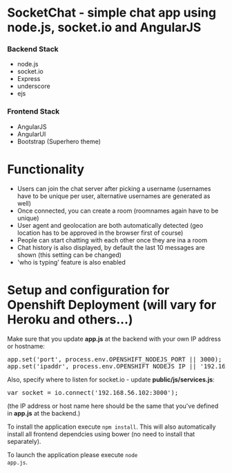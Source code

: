 # SocketChat - simple chat app using node.js, socket.io and AngularJS

### Backend Stack
<ul>
  <li>node.js</li>
  <li>socket.io</li>
  <li>Express</li>
  <li>underscore</li>
  <li>ejs</li>
</ul>

### Frontend Stack
<ul>
  <li>AngularJS</li>
  <li>AngularUI</li>
  <li>Bootstrap (Superhero theme)</li>
</ul>

# Functionality

<ul>
  <li>Users can join the chat server after picking a username (usernames have to be unique per user, alternative usernames are generated as well)</li>
  <li>Once connected, you can create a room (roomnames again have to be unique)</li>
  <li>User agent and geolocation are both automatically detected (geo location has to be approved in the browser first of course)</li>
  <li>People can start chatting with each other once they are ina a room</li>
  <li>Chat history is also displayed, by default the last 10 messages are shown (this setting can be changed)</li>
  <li>'who is typing' feature is also enabled</li>
</ul>

# Setup and configuration for Openshift Deployment (will vary for Heroku and others...)

Make sure that you update <strong>app.js</strong> at the backend with your own IP address or hostname:
<pre>app.set('port', process.env.OPENSHIFT_NODEJS_PORT || 3000);
app.set('ipaddr', process.env.OPENSHIFT_NODEJS_IP || '192.168.56.102');
</pre>

Also, specify where to listen for socket.io - update <strong>public/js/services.js</strong>:

<pre>var socket = io.connect('192.168.56.102:3000');</pre>
(the IP address or host name here should be the same that you've defined in <strong>app.js</strong> at the backend.)

To install the application execute <code>npm install</code>. This will also automatically  install all frontend dependcies using bower (no need to install that separately).

To launch the application please execute <code>node app.js</code>.
